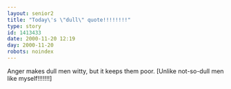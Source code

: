 ```yaml
---
layout: senior2
title: "Today\'s \"dull\" quote!!!!!!!!"
type: story
id: 1413433
date: 2000-11-20 12:19
day: 2000-11-20
robots: noindex
---
```


<div class="quote">Anger makes dull men witty, but it keeps them poor. [Unlike not-so-dull men like myself!!!!!!!]</div>
<div style="clear: both;"></div>

